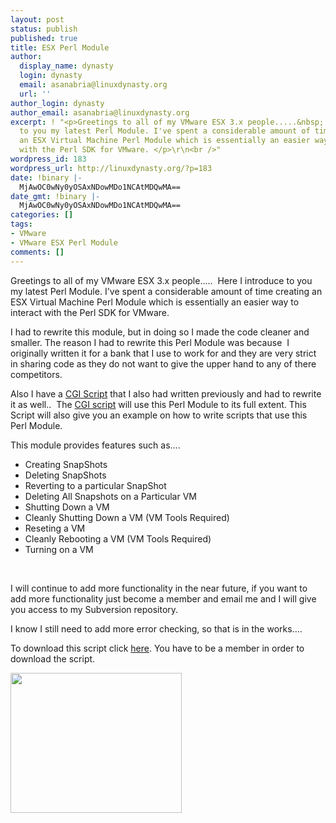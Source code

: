 ```yaml
---
layout: post
status: publish
published: true
title: ESX Perl Module
author:
  display_name: dynasty
  login: dynasty
  email: asanabria@linuxdynasty.org
  url: ''
author_login: dynasty
author_email: asanabria@linuxdynasty.org
excerpt: ! "<p>Greetings to all of my VMware ESX 3.x people.....&nbsp; Here I introduce
  to you my latest Perl Module. I've spent a considerable amount of time creating
  an ESX Virtual Machine Perl Module which is essentially an easier way to interact
  with the Perl SDK for VMware. </p>\r\n<br />"
wordpress_id: 183
wordpress_url: http://linuxdynasty.org/?p=183
date: !binary |-
  MjAwOC0wNy0yOSAxNDowMDo1NCAtMDQwMA==
date_gmt: !binary |-
  MjAwOC0wNy0yOSAxNDowMDo1NCAtMDQwMA==
categories: []
tags:
- VMware
- VMware ESX Perl Module
comments: []
---
```

<p>Greetings to all of my VMware ESX 3.x people.....&nbsp; Here I introduce to you my latest Perl Module. I've spent a considerable amount of time creating an ESX Virtual Machine Perl Module which is essentially an easier way to interact with the Perl SDK for VMware. </p>
<p><a id="more"></a><a id="more-183"></a></p>
<p>I had to rewrite this module, but in doing so I made the code cleaner and smaller. The reason I had to rewrite this Perl Module was because&nbsp; I originally written it for a bank that I use to work for and they are very strict in sharing code as they do not want to give the upper hand to any of there competitors.</p>
<p>Also I have a <a href="http://www.linuxdynasty.org/vmadmin-perl-script.html" title="vmadmin-perl-script">CGI Script</a> that I also had written previously and had to rewrite it as well..&nbsp; The <a href="http://www.linuxdynasty.org/vmadmin-perl-script.html" title="vmadmin-perl-script">CGI script</a> will use this Perl Module to its full extent. This Script will also give you an example on how to write scripts that use this Perl Module. </p>
<p>This module provides features such as....</p>
<ul>
<li>Creating SnapShots</li>
<li>Deleting SnapShots</li>
<li>Reverting to a particular SnapShot</li>
<li>Deleting All Snapshots on a Particular VM</li>
<li>Shutting Down a VM</li>
<li>Cleanly Shutting Down a VM (VM Tools Required)
</li>
<li>Reseting a VM</li>
<li>Cleanly Rebooting a VM (VM Tools Required)</li>
<li>Turning on a VM</li>
</ul>
<p>&nbsp;</p></p>
<p>I will continue to add more functionality in the near future, if you want to add more functionality just become a member and email me and I will give you access to my Subversion repository.</p>
<p>I know I still need to add more error checking, so that is in the works.... </p>
<p>To download this script click <a href="http://www.linuxdynasty.org/View-details/Perl-Scripts/12-ESX.pm.html" title="">here</a>. You have to be a member in order to download the script. </p>
<p><a href="http://www.linuxdynasty.org/images/stories/Scripts/esx_perl_module.png" rel="shadowbox[0]"><img alt="" style="width: 274px; height: 224px" src="http://www.linuxdynasty.org/images/stories/Scripts/esx_perl_module.png" /></a></p>
